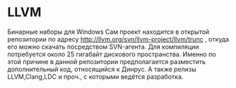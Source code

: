# LLVM
Бинарные наборы для Windows
Сам проект находится в открытой репозитории по адресу http://llvm.org/svn/llvm-project/llvm/trunc ,
откуда его можно скачать посредством SVN-агента. Для компиляции потребуется около 25 гигабайт дискового пространства.
Именно по этой причине в данной репозитории предполагается разместить дополнительный код, относящийся к Динрус. А также релизы LLVM,Clang,LDC и проч., с которыми ведётся разработка.

